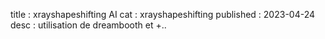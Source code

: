 title : xrayshapeshifting AI
cat : xrayshapeshifting
published : 2023-04-24
desc : utilisation de dreambooth et +..